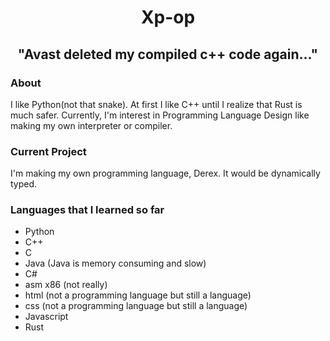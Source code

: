 <div align="center">
  <h1>Xp-op</h1>
  <h2>"Avast deleted my compiled c++ code again..."</h2>
</div>

### About
I like Python(not that snake). At first I like C++ until I realize that Rust is much safer.
Currently, I'm interest in Programming Language Design like making my own interpreter or compiler.

### Current Project
I'm making my own programming language, Derex. It would be dynamically typed.

### Languages that I learned so far
- Python
- C++
- C
- Java (Java is memory consuming and slow)
- C#
- asm x86 (not really)
- html (not a programming language but still a language)
- css (not a programming language but still a language)
- Javascript
- Rust
